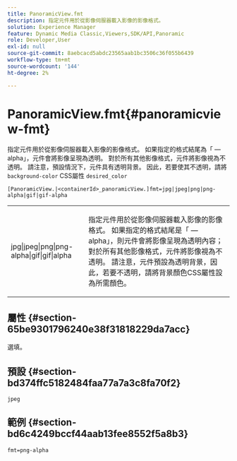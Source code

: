 ```yaml
---
title: PanoramicView.fmt
description: 指定元件用於從影像伺服器載入影像的影像格式。
solution: Experience Manager
feature: Dynamic Media Classic,Viewers,SDK/API,Panoramic
role: Developer,User
exl-id: null
source-git-commit: 8aebcacd5abdc23565aab1bc3506c36f055b6439
workflow-type: tm+mt
source-wordcount: '144'
ht-degree: 2%

---
```


# PanoramicView.fmt{#panoramicview-fmt}

指定元件用於從影像伺服器載入影像的影像格式。 如果指定的格式結尾為「 — alpha」，元件會將影像呈現為透明。 對於所有其他影像格式，元件將影像視為不透明。 請注意，預設情況下，元件具有透明背景。 因此，若要使其不透明，請將 `background-color` CSS屬性 `desired_color`

`[PanoramicView.|<containerId>_panoramicView.]fmt=jpg|jpeg|png|png-alpha|gif|gif-alpha`

<table id="table_AE7AAFA9B4374E31B51D06511EB96401"> 
 <tbody> 
  <tr> 
   <td colname="col1"> <p> <span class="codeph"> jpg|jpeg|png|png-alpha|gif|gif|alpha </span> </p> </td> 
   <td colname="col2"> <p> 指定元件用於從影像伺服器載入影像的影像格式。 如果指定的格式結尾是「 — alpha」，則元件會將影像呈現為透明內容；對於所有其他影像格式，元件將影像視為不透明。 請注意，元件預設為透明背景，因此，若要不透明，請將背景顏色CSS屬性設為所需顏色。 </p> </td> 
  </tr> 
 </tbody> 
</table>

## 屬性 {#section-65be9301796240e38f31818229da7acc}

選填。

## 預設 {#section-bd374ffc5182484faa77a7a3c8fa70f2}

`jpeg`

## 範例 {#section-bd6c4249bccf44aab13fee8552f5a8b3}

`fmt=png-alpha`
